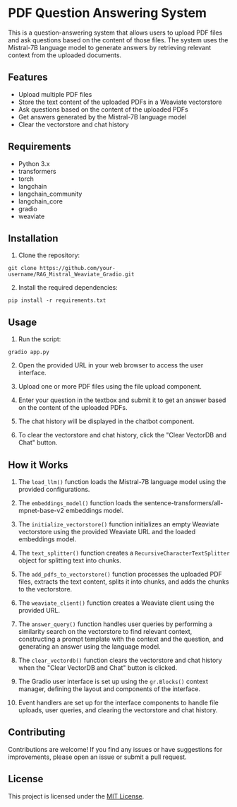 # PDF Question Answering System

This is a question-answering system that allows users to upload PDF files and ask questions based on the content of those files. The system uses the Mistral-7B language model to generate answers by retrieving relevant context from the uploaded documents.

## Features

- Upload multiple PDF files
- Store the text content of the uploaded PDFs in a Weaviate vectorstore
- Ask questions based on the content of the uploaded PDFs
- Get answers generated by the Mistral-7B language model
- Clear the vectorstore and chat history

## Requirements

- Python 3.x
- transformers
- torch
- langchain
- langchain_community
- langchain_core
- gradio
- weaviate

## Installation

1. Clone the repository:

```
git clone https://github.com/your-username/RAG_Mistral_Weaviate_Gradio.git
```

2. Install the required dependencies:

```
pip install -r requirements.txt
```

## Usage

1. Run the script:

```
gradio app.py
```

2. Open the provided URL in your web browser to access the user interface.

3. Upload one or more PDF files using the file upload component.

4. Enter your question in the textbox and submit it to get an answer based on the content of the uploaded PDFs.

5. The chat history will be displayed in the chatbot component.

6. To clear the vectorstore and chat history, click the "Clear VectorDB and Chat" button.

## How it Works

1. The `load_llm()` function loads the Mistral-7B language model using the provided configurations.

2. The `embeddings_model()` function loads the sentence-transformers/all-mpnet-base-v2 embeddings model.

3. The `initialize_vectorstore()` function initializes an empty Weaviate vectorstore using the provided Weaviate URL and the loaded embeddings model.

4. The `text_splitter()` function creates a `RecursiveCharacterTextSplitter` object for splitting text into chunks.

5. The `add_pdfs_to_vectorstore()` function processes the uploaded PDF files, extracts the text content, splits it into chunks, and adds the chunks to the vectorstore.

6. The `weaviate_client()` function creates a Weaviate client using the provided URL.

7. The `answer_query()` function handles user queries by performing a similarity search on the vectorstore to find relevant context, constructing a prompt template with the context and the question, and generating an answer using the language model.

8. The `clear_vectordb()` function clears the vectorstore and chat history when the "Clear VectorDB and Chat" button is clicked.

9. The Gradio user interface is set up using the `gr.Blocks()` context manager, defining the layout and components of the interface.

10. Event handlers are set up for the interface components to handle file uploads, user queries, and clearing the vectorstore and chat history.

## Contributing

Contributions are welcome! If you find any issues or have suggestions for improvements, please open an issue or submit a pull request.

## License

This project is licensed under the [MIT License](LICENSE).